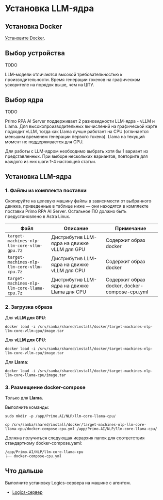 # Установка LLM-ядра

## Установка Docker

[Установите Docker](https://docs.primo-rpa.ru/primo-rpa/primo-ai-server/installing/linux/installing-docker).

## Выбор устройства

TODO

LLM-модели отличаются высокой требовательностью к производительности. Время генерации токенов на графическом ускорителе на порядок выше, чем на ЦПУ.

## Выбор ядра

TODO

Primo RPA AI Server поддерживает 2 разновидности LLM-ядра - vLLM и Llama. 
Для высокопроизводительных вычислений на графической карте подходит vLLM, тогда как Llama лучше работает на CPU (отличается меньшим временем генерации первого токена). 
Llama на текущий момент не поддерживается для GPU.

Для работы с LLM-ядром необходимо выбрать хотя бы 1 вариант из представленных. При выборе нескольких вариантов, повторите для каждого из них шаги 1-4 настоящей статьи.

## Установка LLM-ядра

### 1. Файлы из комплекта поставки

Скопируйте на целевую машину файлы в зависимости от выбранного движка, приведенные в таблице ниже — они находятся в комплекте поставки Primo RPA AI Server. Остальное ПО должно быть предустановлено в Astra Linux.

| Файл                                        | Описание                                     | Примечание                                    |
| ------------------------------------------- | -------------------------------------------- |-----------------------------------------------|
| `target-machines-nlp-llm-core-vllm-gpu.7z`  | Дистрибутив LLM-ядра на движке vLLM для GPU  | Содержит образ docker                         |
| `target-machines-nlp-llm-core-vllm-cpu.7z`  | Дистрибутив LLM-ядра на движке vLLM для CPU  | Содержит образ docker                         |
| `target-machines-nlp-llm-core-llama-cpu.7z` | Дистрибутив LLM-ядра на движке Llama для CPU | Содержит образ docker, docker-compose-cpu.yml |

### 2. Загрузка образа

Для **vLLM для GPU**: 
```
docker load -i /srv/samba/shared/install/docker/target-machines-nlp-llm-core-vllm-gpu/image.tar
```

Для **vLLM для CPU**: 
```
docker load -i /srv/samba/shared/install/docker/target-machines-nlp-llm-core-vllm-cpu/image.tar
```

Для **Llama**: 
```
docker load -i /srv/samba/shared/install/docker/target-machines-nlp-llm-core-llama-cpu/image.tar
```

### 3. Размещение docker-compose 

Только для **Llama**.

Выполните команды:
```
sudo mkdir -p /app/Primo.AI/NLP/llm-core-llama-cpu/
```
```
cp /srv/samba/shared/install/docker/target-machines-nlp-llm-core-llama-cpu/docker-compose-cpu.yml /app/Primo.AI/NLP/llm-core-llama-cpu/
```

Должна получиться следующая иерархия папок для соответствия стандартному docker-compose.yaml:
```
/app/Primo.AI/NLP/llm-core-llama-cpu
├── docker-compose-cpu.yml
```

## Что дальше
Выполните установку Logics-сервера на машине с агентом.
* [Logics-сервер](https://docs.primo-rpa.ru/primo-rpa/primo-rpa-ai-server/installing/linux/target-machines-nlp-llm-core-agent/installation-logics-server)
